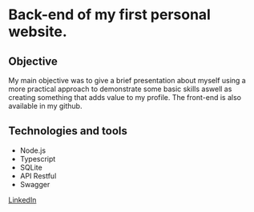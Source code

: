 # Back-end of my first personal website.

## Objective

My main objective was to give a brief presentation about myself using a more practical approach to demonstrate some basic skills aswell as 
creating something that adds value to my profile. The front-end is also available in my github.

## Technologies and tools

* Node.js
* Typescript
* SQLite
* API Restful
* Swagger

[LinkedIn](https://www.linkedin.com/in/henrique-cavalcante-veiga-533324179/)
